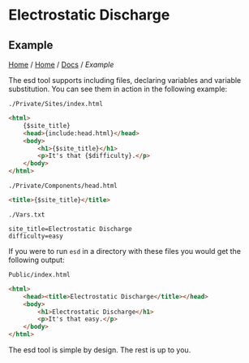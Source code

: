 # Electrostatic Discharge

## Example

[Home](../Readme.md) / [Home](../Readme.md) / [Docs](./Readme.md) / *Example*

The esd tool supports including files, declaring variables and variable substitution. You can see them in action in the following example:

`./Private/Sites/index.html`
```html
<html>
    {$site_title}
    <head>{include:head.html}</head>
    <body>
        <h1>{$site_title}</h1>
        <p>It's that {$difficulty}.</p>
    </body>
</html>
```
`./Private/Components/head.html`
```html
<title>{$site_title}</title>
```
`./Vars.txt`
```
site_title=Electrostatic Discharge
difficulty=easy
```

If you were to run `esd` in a directory with these files you would get the following output:

`Public/index.html`
```html
<html>
    <head><title>Electrostatic Discharge</title></head>
    <body>
        <h1>Electrostatic Discharge</h1>
        <p>It's that easy.</p>
    </body>
</html>
```

The esd tool is simple by design. The rest is up to you.